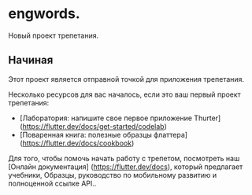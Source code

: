 # engwords.

Новый проект трепетания.

## Начиная

Этот проект является отправной точкой для приложения трепетания.

Несколько ресурсов для вас началось, если это ваш первый проект трепетания:

- [Лаборатория: напишите свое первое приложение Thurter] (https://flutter.dev/docs/get-started/codelab)
- [Поваренная книга: полезные образцы флаттера] (https://flutter.dev/docs/cookbook)

Для того, чтобы помочь начать работу с трепетом, посмотреть наш
[Онлайн документация] (https://flutter.dev/docs), который предлагает учебники,
Образцы, руководство по мобильному развитию и полноценной ссылке API..
